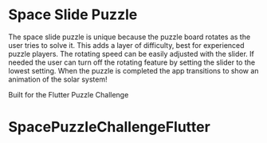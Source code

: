 # Space Slide Puzzle 

The space slide puzzle is unique because the puzzle board rotates as the user tries to solve it. This adds a layer of difficulty, best for experienced puzzle players. The rotating speed can be easily adjusted with the slider. If needed the user can turn off the rotating feature by setting the slider to the lowest setting. When the puzzle is completed the app transitions to show an animation of the solar system! 

Built for the Flutter Puzzle Challenge 
# SpacePuzzleChallengeFlutter
